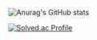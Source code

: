 ![Anurag's GitHub stats](https://github-readme-stats.vercel.app/api?username=anuraghazra&show_icons=true&theme=transparent)

[![Solved.ac Profile](http://mazassumnida.wtf/api/v2/generate_badge?boj=doublejk96)](https://solved.ac/doublejk96/)
